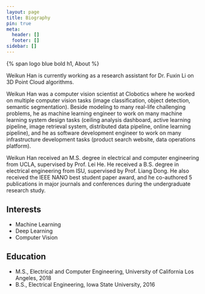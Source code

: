 ```yaml
---
layout: page
title: Biography
pin: true
meta:
  header: []
  footer: []
sidebar: []
---
```


{% span logo blue bold h1, About %}

Weikun Han is currently working as a research assistant for Dr. Fuxin Li on 3D Point Cloud algorithms.

Weikun Han was a computer vision scientist at Clobotics where he worked on multiple computer vision tasks (image classification, object detection, semantic segmentation). Beside modeling to many real-life challenging problems, he as machine learning engineer to work on many machine learning system design tasks (ceiling analysis dashboard, active learning pipeline, image retrieval system, distributed data pipeline, online learning pipeline), and he as software development engineer to work on many infrastructure development tasks (product search website, data operations platform).

Weikun Han received an M.S. degree in electrical and computer engineering from UCLA, supervised by Prof. Lei He. He received a B.S. degree in electrical engineering from ISU, supervised by Prof. Liang Dong. He also received the IEEE NANO best student paper award, and he co-authored 5 publications in major journals and conferences during the undergraduate research study.

## Interests

* Machine Learning
* Deep Learning
* Computer Vision

## Education

* M.S., Electrical and Computer Engineering, University of California Los Angeles, 2018 
* B.S., Electrical Engineering, Iowa State University, 2016
  


